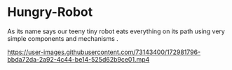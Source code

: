 # Hungry-Robot
As its name says our teeny tiny robot eats everything on its path using very simple components and mechanisms .








https://user-images.githubusercontent.com/73143400/172981796-bbda72da-2a92-4c44-be14-525d62b9ce01.mp4

